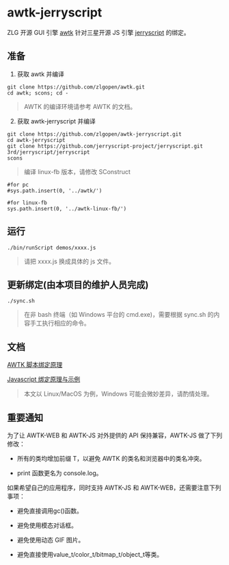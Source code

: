 # awtk-jerryscript

ZLG 开源 GUI 引擎 [awtk](https://github.com/zlgopen/awtk) 针对三星开源 JS 引擎 [jerryscript](https://github.com/jerryscript-project/jerryscript) 的绑定。

## 准备

1. 获取 awtk 并编译

```
git clone https://github.com/zlgopen/awtk.git
cd awtk; scons; cd -
```
> AWTK 的编译环境请参考 AWTK 的文档。

2. 获取 awtk-jerryscript 并编译

```
git clone https://github.com/zlgopen/awtk-jerryscript.git
cd awtk-jerryscript
git clone https://github.com/jerryscript-project/jerryscript.git 3rd/jerryscript/jerryscript
scons
```

> 编译 linux-fb 版本，请修改 SConstruct

```
#for pc
#sys.path.insert(0, '../awtk/')

#for linux-fb
sys.path.insert(0, '../awtk-linux-fb/')
```

## 运行

```
./bin/runScript demos/xxxx.js
```

> 请把 xxxx.js 换成具体的 js 文件。

## 更新绑定(由本项目的维护人员完成)

```
./sync.sh
```

> 在非 bash 终端（如 Windows 平台的 cmd.exe)，需要根据 sync.sh 的内容手工执行相应的命令。

## 文档

[AWTK 脚本绑定原理](https://github.com/zlgopen/awtk/blob/master/docs/script_binding.md)

[Javascript 绑定原理与示例](https://github.com/zlgopen/awtk-binding/blob/master/docs/binding_js.md)

> 本文以 Linux/MacOS 为例，Windows 可能会微妙差异，请酌情处理。

## 重要通知

为了让 AWTK-WEB 和 AWTK-JS 对外提供的 API 保持兼容，AWTK-JS 做了下列修改：

* 所有的类均增加前缀 T，以避免 AWTK 的类名和浏览器中的类名冲突。

* print 函数更名为 console.log。


如果希望自己的应用程序，同时支持 AWTK-JS 和 AWTK-WEB，还需要注意下列事项：

* 避免直接调用gc()函数。

* 避免使用模态对话框。

* 避免使用动态 GIF 图片。

* 避免直接使用value\_t/color\_t/bitmap\_t/object\_t等类。
